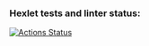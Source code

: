 ### Hexlet tests and linter status:
[![Actions Status](https://github.com/LevKrestuaninov/fullstack-javascript-project-44/workflows/hexlet-check/badge.svg)](https://github.com/LevKrestuaninov/fullstack-javascript-project-44/actions)